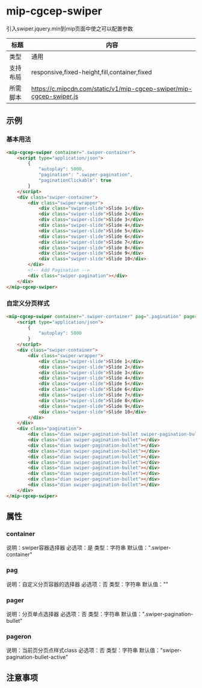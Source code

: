 # mip-cgcep-swiper

引入swiper.jquery.min到mip页面中使之可以配置参数

标题|内容
----|----
类型|通用
支持布局|responsive,fixed-height,fill,container,fixed
所需脚本|https://c.mipcdn.com/static/v1/mip-cgcep-swiper/mip-cgcep-swiper.js

## 示例

### 基本用法
```html
<mip-cgcep-swiper container=".swiper-container">
	<script type="application/json">
        {
        	"autoplay": 5000,
            "pagination": ".swiper-pagination",
            "paginationClickable": true
        }
    </script>
    <div class="swiper-container">
        <div class="swiper-wrapper">
            <div class="swiper-slide">Slide 1</div>
            <div class="swiper-slide">Slide 2</div>
            <div class="swiper-slide">Slide 3</div>
            <div class="swiper-slide">Slide 4</div>
            <div class="swiper-slide">Slide 5</div>
            <div class="swiper-slide">Slide 6</div>
            <div class="swiper-slide">Slide 7</div>
            <div class="swiper-slide">Slide 8</div>
            <div class="swiper-slide">Slide 9</div>
            <div class="swiper-slide">Slide 10</div>
        </div>
        <!-- Add Pagination -->
        <div class="swiper-pagination"></div>
    </div>
</mip-cgcep-swiper>
```

### 自定义分页样式
```html
<mip-cgcep-swiper container=".swiper-container" pag=".pagination" pager=".swiper-pagination-bullet" pageron="swiper-pagination-bullet-active">
	<script type="application/json">
        {
        	"autoplay": 5000
        }
    </script>
    <div class="swiper-container">
        <div class="swiper-wrapper">
            <div class="swiper-slide">Slide 1</div>
            <div class="swiper-slide">Slide 2</div>
            <div class="swiper-slide">Slide 3</div>
            <div class="swiper-slide">Slide 4</div>
            <div class="swiper-slide">Slide 5</div>
            <div class="swiper-slide">Slide 6</div>
            <div class="swiper-slide">Slide 7</div>
            <div class="swiper-slide">Slide 8</div>
            <div class="swiper-slide">Slide 9</div>
            <div class="swiper-slide">Slide 10</div>
        </div>
    </div>
    <div class="pagination">
    	<div class="dian swiper-pagination-bullet swiper-pagination-bullet-active"></div>
    	<div class="dian swiper-pagination-bullet"></div>
    	<div class="dian swiper-pagination-bullet"></div>
    	<div class="dian swiper-pagination-bullet"></div>
    	<div class="dian swiper-pagination-bullet"></div>
    	<div class="dian swiper-pagination-bullet"></div>
    	<div class="dian swiper-pagination-bullet"></div>
    	<div class="dian swiper-pagination-bullet"></div>
    	<div class="dian swiper-pagination-bullet"></div>
    	<div class="dian swiper-pagination-bullet"></div>
    </div>
</mip-cgcep-swiper>
```

## 属性

### container

说明：swiper容器选择器
必选项：是
类型：字符串
默认值：".swiper-container"

### pag

说明：自定义分页容器的选择器
必选项：否
类型：字符串
默认值：""

### pager

说明：分页单点选择器
必选项：否
类型：字符串
默认值：".swiper-pagination-bullet"

### pageron

说明：当前页分页点样式class
必选项：否
类型：字符串
默认值："swiper-pagination-bullet-active"

## 注意事项

